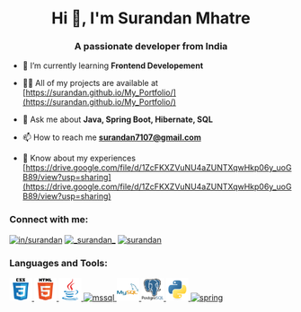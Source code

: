 <h1 align="center">Hi 👋, I'm Surandan Mhatre</h1>
<h3 align="center">A passionate developer from India</h3>

- 🌱 I’m currently learning **Frontend Developement**

- 👨‍💻 All of my projects are available at [https://surandan.github.io/My_Portfolio/](https://surandan.github.io/My_Portfolio/)

- 💬 Ask me about **Java, Spring Boot, Hibernate, SQL**

- 📫 How to reach me **surandan7107@gmail.com**

- 📄 Know about my experiences [https://drive.google.com/file/d/1ZcFKXZVuNU4aZUNTXqwHkp06y_uoGB89/view?usp=sharing](https://drive.google.com/file/d/1ZcFKXZVuNU4aZUNTXqwHkp06y_uoGB89/view?usp=sharing)

<h3 align="left">Connect with me:</h3>
<p align="left">
<a href="https://linkedin.com/in/in/surandan" target="blank"><img align="center" src="https://raw.githubusercontent.com/rahuldkjain/github-profile-readme-generator/master/src/images/icons/Social/linked-in-alt.svg" alt="in/surandan" height="30" width="40" /></a>
<a href="https://instagram.com/_surandan_" target="blank"><img align="center" src="https://raw.githubusercontent.com/rahuldkjain/github-profile-readme-generator/master/src/images/icons/Social/instagram.svg" alt="_surandan_" height="30" width="40" /></a>
<a href="https://www.leetcode.com/surandan" target="blank"><img align="center" src="https://raw.githubusercontent.com/rahuldkjain/github-profile-readme-generator/master/src/images/icons/Social/leet-code.svg" alt="surandan" height="30" width="40" /></a>
</p>

<h3 align="left">Languages and Tools:</h3>
<p align="left"> <a href="https://www.w3schools.com/css/" target="_blank" rel="noreferrer"> <img src="https://raw.githubusercontent.com/devicons/devicon/master/icons/css3/css3-original-wordmark.svg" alt="css3" width="40" height="40"/> </a> <a href="https://www.w3.org/html/" target="_blank" rel="noreferrer"> <img src="https://raw.githubusercontent.com/devicons/devicon/master/icons/html5/html5-original-wordmark.svg" alt="html5" width="40" height="40"/> </a> <a href="https://www.java.com" target="_blank" rel="noreferrer"> <img src="https://raw.githubusercontent.com/devicons/devicon/master/icons/java/java-original.svg" alt="java" width="40" height="40"/> </a> <a href="https://www.microsoft.com/en-us/sql-server" target="_blank" rel="noreferrer"> <img src="https://www.svgrepo.com/show/303229/microsoft-sql-server-logo.svg" alt="mssql" width="40" height="40"/> </a> <a href="https://www.mysql.com/" target="_blank" rel="noreferrer"> <img src="https://raw.githubusercontent.com/devicons/devicon/master/icons/mysql/mysql-original-wordmark.svg" alt="mysql" width="40" height="40"/> </a> <a href="https://www.postgresql.org" target="_blank" rel="noreferrer"> <img src="https://raw.githubusercontent.com/devicons/devicon/master/icons/postgresql/postgresql-original-wordmark.svg" alt="postgresql" width="40" height="40"/> </a> <a href="https://www.python.org" target="_blank" rel="noreferrer"> <img src="https://raw.githubusercontent.com/devicons/devicon/master/icons/python/python-original.svg" alt="python" width="40" height="40"/> </a> <a href="https://spring.io/" target="_blank" rel="noreferrer"> <img src="https://www.vectorlogo.zone/logos/springio/springio-icon.svg" alt="spring" width="40" height="40"/> </a> </p>
